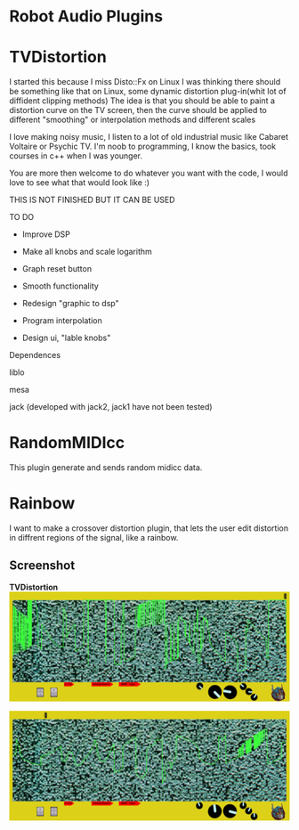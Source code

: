Robot Audio Plugins
================


TVDistortion
===========
I started this because I miss Disto::Fx on Linux
I was thinking there should be something like that on Linux,
some dynamic distortion plug-in(whit lot of diffident clipping methods)
The idea is that you should be able to paint a distortion curve on the TV screen,
then the curve should be applied to different "smoothing" or interpolation methods and different scales


I love making noisy music, I listen to a lot of old industrial music like Cabaret Voltaire or Psychic TV.
I'm noob to programming, I know the basics, took courses in c++ when I was younger.

You are more then welcome to do whatever you want with the code, I would love to see what that would look like :)

THIS IS NOT FINISHED BUT IT CAN BE USED


TO DO

* Improve DSP

* Make all knobs and scale logarithm

* Graph reset button

* Smooth functionality

* Redesign "graphic to dsp"

* Program interpolation

* Design ui, "lable knobs"



Dependences

liblo

mesa 

jack (developed with jack2, jack1 have not been tested)

RandomMIDIcc
===========

This plugin generate and sends random midicc data.



Rainbow
===========

I want to make a crossover distortion plugin, that lets the user edit distortion in diffrent regions of the signal, like a rainbow.

Screenshot
-----------
<b>

TVDistortion<br/>
![screenshot](https://raw.githubusercontent.com/martinbangens/TVDistortion/master/plugins/TVDistortion/snapshot1.png "TVDistortion")

![screenshot](https://raw.githubusercontent.com/martinbangens/TVDistortion/master/plugins/TVDistortion/snapshot2.png "TVDistortion")

</b>
